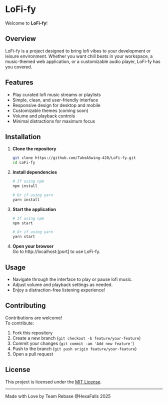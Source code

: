 # LoFi-fy

Welcome to **LoFi-fy**!

## Overview

LoFi-fy is a project designed to bring lofi vibes to your development or leisure environment. Whether you want chill beats in your workspace, a music-themed web application, or a customizable audio player, LoFi-fy has you covered.

## Features

- Play curated lofi music streams or playlists
- Simple, clean, and user-friendly interface
- Responsive design for desktop and mobile
- Customizable themes (coming soon)
- Volume and playback controls
- Minimal distractions for maximum focus

## Installation

1. **Clone the repository**
    ```bash
    git clone https://github.com/TakeASwing-420/LoFi-fy.git
    cd LoFi-fy
    ```

2. **Install dependencies**
    ```bash
    # If using npm
    npm install

    # Or if using yarn
    yarn install
    ```

3. **Start the application**
    ```bash
    # If using npm
    npm start

    # Or if using yarn
    yarn start
    ```

4. **Open your browser**  
   Go to http://localhost:[port] to use LoFi-fy.

## Usage

- Navigate through the interface to play or pause lofi music.
- Adjust volume and playback settings as needed.
- Enjoy a distraction-free listening experience!

## Contributing

Contributions are welcome!  
To contribute:

1. Fork this repository
2. Create a new branch (`git checkout -b feature/your-feature`)
3. Commit your changes (`git commit -am 'Add new feature'`)
4. Push to the branch (`git push origin feature/your-feature`)
5. Open a pull request

## License

This project is licensed under the [MIT License](LICENSE).

---

Made with Love by Team Rebase @HexaFalls 2025
